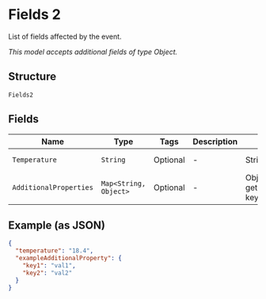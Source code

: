 
# Fields 2

List of fields affected by the event.

*This model accepts additional fields of type Object.*

## Structure

`Fields2`

## Fields

| Name | Type | Tags | Description | Getter | Setter |
|  --- | --- | --- | --- | --- | --- |
| `Temperature` | `String` | Optional | - | String getTemperature() | setTemperature(String temperature) |
| `AdditionalProperties` | `Map<String, Object>` | Optional | - | Object getAdditionalProperty(String key) | additionalProperty(String key, Object value) |

## Example (as JSON)

```json
{
  "temperature": "18.4",
  "exampleAdditionalProperty": {
    "key1": "val1",
    "key2": "val2"
  }
}
```

